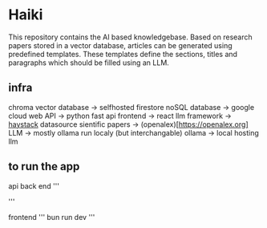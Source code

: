 # Haiki

This repository contains the AI based knowledgebase. 
Based on research papers stored in a vector database, articles can be generated using predefined templates.
These templates define the sections, titles and paragraphs which should be filled using an LLM.

## infra

chroma vector database -> selfhosted
firestore noSQL database -> google cloud
web API -> python fast api
frontend -> react
llm framework -> [haystack](https://haystack.deepset.ai)
datasource sientific papers -> (openalex)[https://openalex.org]
LLM -> mostly ollama run localy (but interchangable)
ollama -> local hosting llm

## to run the app

api back end
''' 

'''

frontend
'''
bun run dev
'''